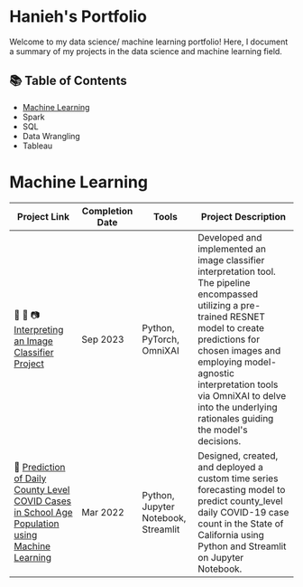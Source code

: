 # Hanieh's Portfolio
Welcome to my data science/ machine learning portfolio! Here, I document a summary of my projects in the data science and machine learning field.

## 📚 Table of Contents
* [Machine Learning](README.md#machine-learning)
* Spark
* SQL
* Data Wrangling
* Tableau

# Machine Learning
| Project Link | Completion Date | Tools | Project Description | 
|---|---|---|---|
| 🚙 🚚 📷 [Interpreting an Image Classifier Project](https://github.com/hhaeri/Interpreting_Image_Classifiers) | Sep 2023 | Python, PyTorch, OmniXAI | Developed and implemented an image classifier interpretation tool. The pipeline encompassed utilizing a pre-trained RESNET model to create predictions for chosen images and employing model-agnostic interpretation tools via OmniXAI to delve into the underlying rationales guiding the model's decisions. |
| :syringe: [Prediction of Daily County Level COVID Cases in School Age Population using Machine Learning](https://github.com/hhaeri/TDI_Capstone) | Mar 2022 |Python, Jupyter Notebook, Streamlit | Designed, created, and deployed a custom time series forecasting model to predict county_level daily COVID-19 case count in the State of California using Python and Streamlit on Jupyter Notebook. |
